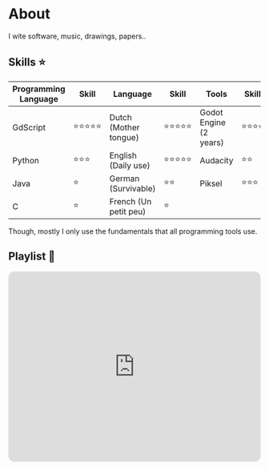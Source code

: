 # About
I wite software, music, drawings, papers..

## Skills ⭐

Programming Language | Skill | Language | Skill | Tools | Skill
--- | --- | --- | --- | --- | ---|
GdScript  | ⭐⭐⭐⭐⭐ | Dutch (Mother tongue) | ⭐⭐⭐⭐⭐ | Godot Engine (2 years) | ⭐⭐⭐⭐
Python        | ⭐⭐⭐ | English (Daily use)| ⭐⭐⭐⭐⭐ | Audacity | ⭐⭐
Java          | ⭐ | German (Survivable)| ⭐⭐ | Piksel  | ⭐⭐⭐
C             | ⭐ | French (Un petit peu)| ⭐ |

Though, mostly I only use the fundamentals that all programming tools use.

## Playlist 🎵
<iframe style="border-radius:12px" src="https://open.spotify.com/embed/playlist/5KGMXvW7Tg3emnWz5S2grT?utm_source=generator" width="100%" height="380" frameBorder="0" allowfullscreen="" allow="autoplay; clipboard-write; encrypted-media; fullscreen; picture-in-picture"></iframe>

